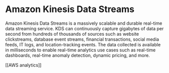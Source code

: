 # Amazon Kinesis Data Streams
Amazon Kinesis Data Streams is a massively scalable and durable real-time data streaming service. KDS
can continuously capture gigabytes of data per second from hundreds of thousands of sources such as
website clickstreams, database event streams, financial transactions, social media feeds, IT logs, and
location-tracking events. The data collected is available in milliseconds to enable real-time analytics use
cases such as real-time dashboards, real-time anomaly detection, dynamic pricing, and more.


[[AWS analytics]]